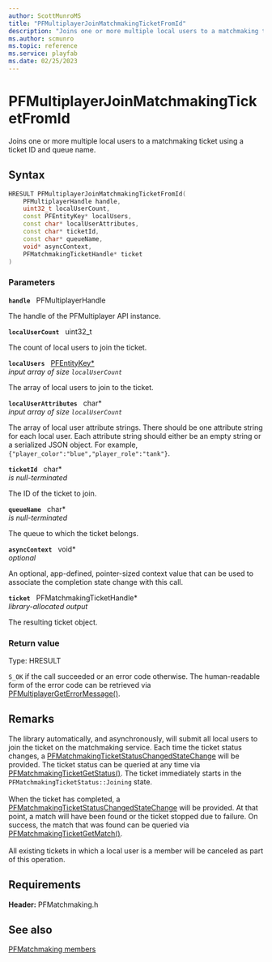 ```yaml
---
author: ScottMunroMS
title: "PFMultiplayerJoinMatchmakingTicketFromId"
description: "Joins one or more multiple local users to a matchmaking ticket using a ticket ID and queue name."
ms.author: scmunro
ms.topic: reference
ms.service: playfab
ms.date: 02/25/2023
---
```


# PFMultiplayerJoinMatchmakingTicketFromId  

Joins one or more multiple local users to a matchmaking ticket using a ticket ID and queue name.  

## Syntax  
  
```cpp
HRESULT PFMultiplayerJoinMatchmakingTicketFromId(  
    PFMultiplayerHandle handle,  
    uint32_t localUserCount,  
    const PFEntityKey* localUsers,  
    const char* localUserAttributes,  
    const char* ticketId,  
    const char* queueName,  
    void* asyncContext,  
    PFMatchmakingTicketHandle* ticket  
)  
```  
  
### Parameters  
  
**`handle`** &nbsp; PFMultiplayerHandle  
  
The handle of the PFMultiplayer API instance.  
  
**`localUserCount`** &nbsp; uint32_t  
  
The count of local users to join the ticket.  
  
**`localUsers`** &nbsp; [PFEntityKey*](../../pfmultiplayer/pfentitykey_clientsdk.md)  
*input array of size `localUserCount`*  
  
The array of local users to join to the ticket.  
  
**`localUserAttributes`** &nbsp; char*  
*input array of size `localUserCount`*  
  
The array of local user attribute strings. There should be one attribute string for each local user. Each attribute string should either be an empty string or a serialized JSON object. For example, ```{"player_color":"blue","player_role":"tank"}```.  
  
**`ticketId`** &nbsp; char*  
*is null-terminated*  
  
The ID of the ticket to join.  
  
**`queueName`** &nbsp; char*  
*is null-terminated*  
  
The queue to which the ticket belongs.  
  
**`asyncContext`** &nbsp; void*  
*optional*  
  
An optional, app-defined, pointer-sized context value that can be used to associate the completion state change with this call.  
  
**`ticket`** &nbsp; PFMatchmakingTicketHandle*  
*library-allocated output*  
  
The resulting ticket object.  
  
  
### Return value
Type: HRESULT
  
```S_OK``` if the call succeeded or an error code otherwise. The human-readable form of the error code can be retrieved via [PFMultiplayerGetErrorMessage()](../../pfmultiplayer/functions/pfmultiplayergeterrormessage.md).
  
## Remarks  
  
The library automatically, and asynchronously, will submit all local users to join the ticket on the matchmaking service. Each time the ticket status changes, a [PFMatchmakingTicketStatusChangedStateChange](../structs/pfmatchmakingticketstatuschangedstatechange.md) will be provided. The ticket status can be queried at any time via [PFMatchmakingTicketGetStatus()](pfmatchmakingticketgetstatus.md). The ticket immediately starts in the ```PFMatchmakingTicketStatus::Joining``` state. <br /><br /> When the ticket has completed, a [PFMatchmakingTicketStatusChangedStateChange](../structs/pfmatchmakingticketstatuschangedstatechange.md) will be provided. At that point, a match will have been found or the ticket stopped due to failure. On success, the match that was found can be queried via [PFMatchmakingTicketGetMatch()](pfmatchmakingticketgetmatch.md).   <br /><br /> All existing tickets in which a local user is a member will be canceled as part of this operation.
  
## Requirements  
  
**Header:** PFMatchmaking.h
  
## See also  
[PFMatchmaking members](../pfmatchmaking_members.md)  

  
  
